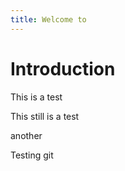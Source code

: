 ```yaml
---
title: Welcome to 
---
```


# Introduction

This is a test

This still is  a test

another

Testing git
